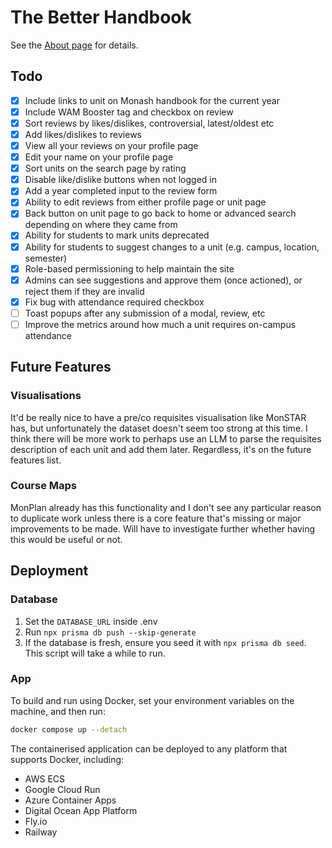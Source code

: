 # The Better Handbook

See the [About page](https://tbh.lachlanmacphee.com/about) for details.

## Todo

- [x] Include links to unit on Monash handbook for the current year
- [x] Include WAM Booster tag and checkbox on review
- [x] Sort reviews by likes/dislikes, controversial, latest/oldest etc
- [x] Add likes/dislikes to reviews
- [x] View all your reviews on your profile page
- [x] Edit your name on your profile page
- [x] Sort units on the search page by rating
- [x] Disable like/dislike buttons when not logged in
- [x] Add a year completed input to the review form
- [x] Ability to edit reviews from either profile page or unit page
- [x] Back button on unit page to go back to home or advanced search depending on where they came from
- [x] Ability for students to mark units deprecated
- [x] Ability for students to suggest changes to a unit (e.g. campus, location, semester)
- [x] Role-based permissioning to help maintain the site
- [x] Admins can see suggestions and approve them (once actioned), or reject them if they are invalid
- [x] Fix bug with attendance required checkbox
- [ ] Toast popups after any submission of a modal, review, etc
- [ ] Improve the metrics around how much a unit requires on-campus attendance

## Future Features

### Visualisations

It'd be really nice to have a pre/co requisites visualisation like MonSTAR has, but unfortunately the dataset doesn't seem too strong at this time. I think there will be more work to perhaps use an LLM to parse the requisites description of each unit and add them later. Regardless, it's on the future features list.

### Course Maps

MonPlan already has this functionality and I don't see any particular reason to duplicate work unless there is a core feature that's missing or major improvements to be made. Will have to investigate further whether having this would be useful or not.

## Deployment

### Database

1. Set the `DATABASE_URL` inside .env
2. Run `npx prisma db push --skip-generate`
3. If the database is fresh, ensure you seed it with `npx prisma db seed`. This script will take a while to run.

### App

To build and run using Docker, set your environment variables on the machine, and then run:

```bash
docker compose up --detach
```

The containerised application can be deployed to any platform that supports Docker, including:

- AWS ECS
- Google Cloud Run
- Azure Container Apps
- Digital Ocean App Platform
- Fly.io
- Railway

